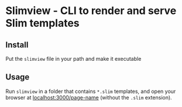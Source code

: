 # Slimview - CLI to render and serve Slim templates

## Install

Put the `slimview` file in your path and make it executable

## Usage

Run `slimview` in a folder that contains `*.slim` templates, and open your
browser at [localhost:3000/page-name](http://localhost:3000) (without the
`.slim` extension).

